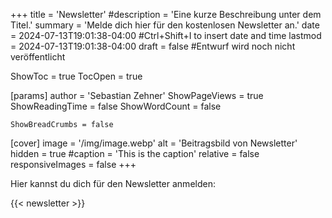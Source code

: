 +++
title = 'Newsletter'
#description = 'Eine kurze Beschreibung unter dem Titel.'
summary = 'Melde dich hier für den kostenlosen Newsletter an.'
date = 2024-07-13T19:01:38-04:00 #Ctrl+Shift+I to insert date and time
lastmod = 2024-07-13T19:01:38-04:00
draft = false #Entwurf wird noch nicht veröffentlicht

ShowToc = true
TocOpen = true

[params]
    author = 'Sebastian Zehner'
    ShowPageViews = true
    ShowReadingTime = false
    ShowWordCount = false

    ShowBreadCrumbs = false

[cover]
    image = '/img/image.webp'
    alt = 'Beitragsbild von Newsletter'
    hidden = true
    #caption = 'This is the caption'
    relative = false
    responsiveImages = false
+++

Hier kannst du dich für den Newsletter anmelden:

{{< newsletter >}}

<!-- {{< chat testroom >}} -->

